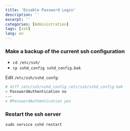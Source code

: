```yaml
---
title: 'Disable Password Login'
description: ''
excerpt: ''
categories: [Administration]
tags: [ssh]
lang: en
---
```



### Make a backup of the current ssh configuration

+ `cd /etc/ssh/`
+ `cp sshd_config sshd_config.bak`

Edit `/etc/ssh/sshd_confg`:
```bash
# diff /etc/ssh/sshd_config /etc/ssh/sshd_config.bak 
< PasswordAuthentication no
---
> #PasswordAuthentication yes
```

### Restart the ssh server
```
sudo service sshd restart
```